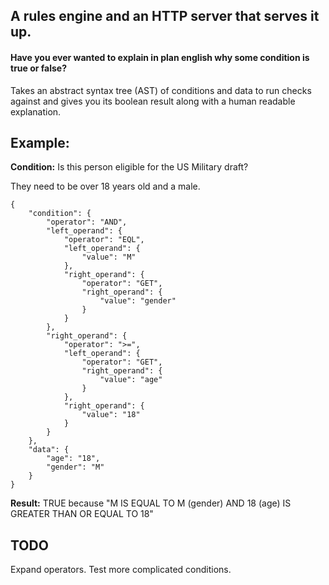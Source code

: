 ## A rules engine and an HTTP server that serves it up.

#### Have you ever wanted to explain in plan english why some condition is true or false? 

Takes an abstract syntax tree (AST) of conditions and data to run checks against and gives you its boolean result along with a human readable explanation.

## Example:

**Condition:** Is this person eligible for the US Military draft? 

They need to be over 18 years old and a male.

```
{
	"condition": {
		"operator": "AND",
		"left_operand": {
			"operator": "EQL",
			"left_operand": {
				"value": "M"
			},
			"right_operand": {
				"operator": "GET",
				"right_operand": {
					"value": "gender"
				}
			}
		},
		"right_operand": {
			"operator": ">=",
			"left_operand": {
				"operator": "GET",
				"right_operand": {
					"value": "age"
				}
			},
			"right_operand": {
				"value": "18"
			}
		}
	},
	"data": {
		"age": "18",
		"gender": "M"
	}
}
```

**Result:** TRUE because "M IS EQUAL TO M (gender) AND 18 (age) IS GREATER THAN OR EQUAL TO 18"

## TODO
Expand operators. Test more complicated conditions.